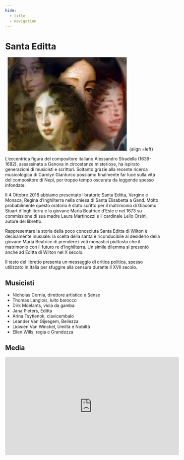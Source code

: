 ```yaml
---
hide:
  - title
  - navigation
---
```


# Santa Editta

![santa_editta](../../assets/images/santa_editta.webp){align =left}

L’eccentrica figura del compositore italiano Alessandro Stradella (1639-1682), assassinata a Genova in circostanze misteriose, ha ispirato generazioni di musicisti e scrittori. Soltanto grazie alla recente ricerca musicologica di Carolyn Gianturco possiamo finalmente far luce sulla vita del compositore di Nepi, per troppo tempo oscurata da leggende spesso infondate.

Il 4 Ottobre 2018 abbiamo presentato l’oratorio Santa Editta, Vergine e Monaca, Regina d’Inghilterra nella chiesa di Santa Elisabetta a Gand. Molto probabilmente questo oratorio è stato scritto per il matrimonio di Giacomo Stuart d’Inghilterra e la giovane Maria Beatrice d’Este e nel 1673 su commissione di sua madre Laura Martinozzi e il cardinale Lelio Orsini, autore del libretto.

Rappresentare la storia della poco conosciuta Santa Editta di Wilton è decisamente inusuale: la scelta della santa è riconducibile al desiderio della giovane Maria Beatrice di prendere i voti monastici piuttosto che il matrimonio con il futuro re d’Inghilterra. Un simile dilemma si presentò anche ad Editta di Wilton nel X secolo.

Il testo del libretto presenta un messaggio di critica politica, spesso utilizzato in Italia  per sfuggire alla censura durante il XVII secolo.   

## Musicisti

- Nicholas Cornia, direttore artistico e Senso
- Thomas Langlois, luito barocco
- Dirk Moelants, viola da gamba
- Jana Pieters, Editta
- Arina Tsytlenok, clavicembalo
- Leander Van Gijsegem, Bellezza
- Lidwien Van Winckel, Umiltà e Nobiltà
- Ellen Wills, regia e Grandezza


## Media

<iframe width="560" height="315" src="https://www.youtube.com/embed/videoseries?si=Eu3kedTefTSsdvkK&amp;list=PLDTXvtcLnrvG4Qvd07zfQN0Sc0AtC5LhI" title="YouTube video player" frameborder="0" allow="accelerometer; autoplay; clipboard-write; encrypted-media; gyroscope; picture-in-picture; web-share" referrerpolicy="strict-origin-when-cross-origin" allowfullscreen></iframe>

